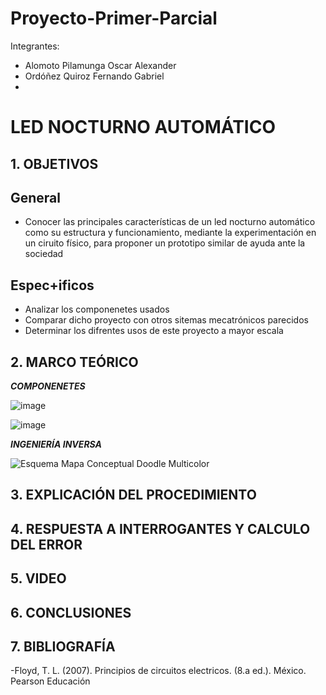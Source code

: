 # Proyecto-Primer-Parcial
Integrantes:
- Alomoto Pilamunga Oscar Alexander
- Ordóñez Quiroz Fernando Gabriel
- 

# LED NOCTURNO AUTOMÁTICO

## 1. OBJETIVOS
## General

 - Conocer las principales características de un led nocturno automático como su estructura y funcionamiento, mediante la experimentación
   en un ciruito físico, para proponer un prototipo similar de ayuda ante la sociedad
   
## Espec+ificos
 - Analizar los componenetes usados 
 - Comparar dicho proyecto con otros sitemas mecatrónicos parecidos 
 - Determinar los difrentes usos de este proyecto a mayor escala

## 2. MARCO TEÓRICO

***COMPONENETES***

![image](https://user-images.githubusercontent.com/104925648/204429031-61807b92-9371-434d-a160-59de2d740bd8.png)

![image](https://user-images.githubusercontent.com/104925648/204429089-e5b9f609-6f53-4935-9f86-b957d73d1aae.png)

***INGENIERÍA INVERSA***

![Esquema Mapa Conceptual Doodle Multicolor](https://user-images.githubusercontent.com/116774906/204401919-aa56e4f7-b145-453e-b05d-bdcaa7369a73.png)

## 3. EXPLICACIÓN DEL PROCEDIMIENTO

## 4. RESPUESTA A INTERROGANTES Y CALCULO DEL ERROR

## 5. VIDEO

## 6. CONCLUSIONES

## 7. BIBLIOGRAFÍA

-Floyd, T. L. (2007). Principios de circuitos electricos. (8.a ed.). México. Pearson Educación
